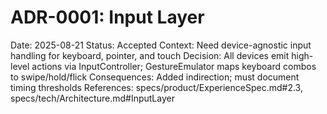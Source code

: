 # ADR-0001: Input Layer

Date: 2025-08-21
Status: Accepted
Context: Need device-agnostic input handling for keyboard, pointer, and touch
Decision: All devices emit high-level actions via InputController; GestureEmulator maps keyboard combos to swipe/hold/flick
Consequences: Added indirection; must document timing thresholds
References: specs/product/ExperienceSpec.md#2.3, specs/tech/Architecture.md#InputLayer